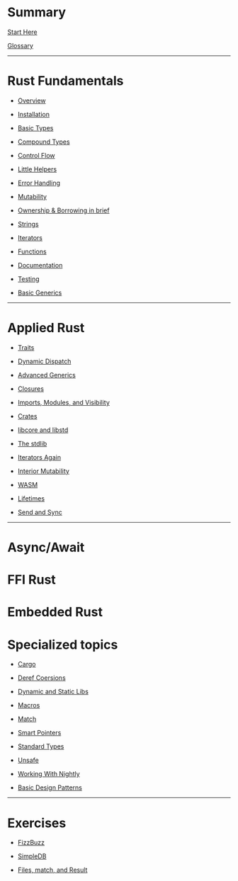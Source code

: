 # Summary

[Start Here](./start_here.md)

[Glossary](./presentations/glossary.md)

---

# Rust Fundamentals

-   [Overview](./presentations/overview.md)

-   [Installation](./presentations/installation.md)

-   [Basic Types](./presentations/basic-types.md)

-   [Compound Types](./presentations/compound-types.md)

-   [Control Flow](./presentations/control-flow.md)

-   [Little Helpers](./presentations/little-helpers.md)

-   [Error Handling](./presentations/error-handling.md)

-   [Mutability](./presentations/mutability.md)

-   [Ownership & Borrowing in brief](./presentations/ownership-borrowing-in-brief.md)

-   [Strings](./presentations/strings.md)

<!-- -   [Drop, Panic, Abort](./presentations/drop-panic-abort.md) -->

-   [Iterators](./presentations/iterators.md)

-   [Functions](./presentations/functions.md)

<!-- -   [Stack and Heap](./presentations/stack-and-heap.md) -->

-   [Documentation](./presentations/documentation.md)

-   [Testing](./presentations/testing.md)

-   [Basic Generics](./presentations/basic-generics.md)

---

# Applied Rust

-   [Traits](./presentations/traits.md)

-   [Dynamic Dispatch](./presentations/dynamic-dispatch.md)

-   [Advanced Generics](./presentations/advanced-generics-bounds.md)

-   [Closures](./presentations/closures.md)

-   [Imports, Modules, and Visibility](./presentations/imports-modules-and-visibility.md)

-   [Crates](./presentations/crates.md)

-   [libcore and libstd](./presentations/libcore-and-libstd.md)

-   [The stdlib](./presentations/std-lib-tour.md)

-   [Iterators Again](./presentations/iterators-again.md)

-   [Interior Mutability](./presentations/inner-mutability.md) <!-- TODO -->

-   [WASM](./presentations/wasm.md)

-   [Lifetimes](./presentations/lifetimes.md)

-   [Send and Sync](./presentations/send-and-sync.md)

---

# Async/Await

<!--
-   [Intro to Async/Await](./presentations/async-await-intro.md)

-   [Async building blocks](./presentations/async-building-blocks.md)

-   [Intro to Tokio](./presentations/async-tokio-intro.md)

-   [Async Implementation Details](./presentations/async-implementation.md)

-   [Async component interaction](./presentations/async-component-interaction.md)

-   [Async: Avoiding disaster and unbounded growth](./presentations/async-growth-handling.md)

-   [Async/Await: Laziness in detail (Rust vs other languages)](./presentations/async-await-laziness-in-detail.md)
-->

# FFI Rust 

# Embedded Rust

# Specialized topics

-   [Cargo](./presentations/cargo.md)

<!-- TODO: Move to Async Module-   [Async Await](./presentations/async-await.md) -->

-   [Deref Coersions](./presentations/deref-coersions.md)

-   [Dynamic and Static Libs](./presentations/dynamic-and-static-libs.md)

<!-- TODO: Move to FFI Module -   [FFI](./presentations/ffi.md) -->

<!-- TODO: Move to Async Module -   [Futures](./presentations/futures.md) -->

-   [Macros](./presentations/macros.md)

-   [Match](./presentations/match.md)
<!-- TODO
-   [Proptest](./presentations/proptest.md)

-   [Redis Exercise - Helper Slides](./presentations/redis.md)

-   [Redis Protobuf Exercise - Helper Slides](./presentations/redis-protobuf.md)

-   [Serde](./presentations/serde.md)
-->

-   [Smart Pointers](./presentations/smart-pointers.md)

-   [Standard Types](./presentations/standard-types.md)

-   [Unsafe](./presentations/unsafe.md)

-   [Working With Nightly](./presentations/working-with-nightly.md)

<!-- TODO -   [Debugging Rust](./presentations/debugging-rust.md) -->

-   [Basic Design Patterns](./presentations/design-patterns.md)

---

# Exercises

- [FizzBuzz](./assignments/fizzbuzz.md)

- [SimpleDB](./assignments/simpledb.md)

-   [Files, match, and Result](./assignments/files-match-result-assignment.md)
<!-- TODO
-   [Shapes](./assignments/shapes.md)

-   [FizzBuzz command line](./assignments/fizzbuzz-command-line.md)

-   [Rust Latin](./assignments/rustlatin.md)

-   [Durable file](./assignments/durable-file.md)

-   [Narcissistic number check](./assignments/narcissistic-number-check.md)

-   [Lifetimes with Serde](./assignments/serde-lifetimes.md)

-   [Redisish protocol parser](./assignments/redisish.md)

-   [TCP server](./assignments/tcp-echo-server.md)

-   [TCP client](./assignments/tcp-client.md)

-   [Green and Yellow game](./assignments/green_yellow.md)

-   [Connected mailbox](./assignments/connected-mailbox.md)

-   [Multithreaded mailbox](./assignments/multithreaded-mailbox.md)

-   [Calculator](./assignments/calc.md)

-   [Binding to LevelDB](./assignments/binding-to-leveldb.md)

-   [Binding to LevelDB - book version](TODO)

-   [Redis client](./assignments/redis.md)

-   [Redis client with protocol buffers](./assignments/redis-protobuf.md)

-   [Simple async chat](./assignments/simple-chat.md)

-   [Async Mailbox](./assignments/async-mailbox.md)

-   [Async Channels](./assignments/async-channels.md)

-   [Actix Chat using Websockets](./assignments/actix.md)

-   [Fill In The Blanks: Enums and Match](./assignments/fill_in_the_blanks_enums_match.md)

-   [Fill In The Blanks: Closures](./assignments/fill_in_the_blanks_closures.md)

- [FFI  libc get_time()]() <!-- (https://play.rust-lang.org/?version=stable&mode=debug&edition=2021&gist=762c5965f08b2d0a3c7375a372da6928) -->

<!--
## SemVer

-   [SemVer from file](./assignments/semver_from_file.md)

-->

